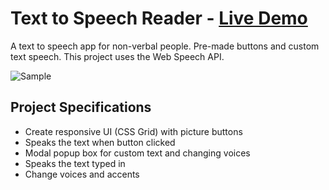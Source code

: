 # Text to Speech Reader - [Live Demo](https://rphase.github.io/justwebprojects/text-to-speech-reader/)

A text to speech app for non-verbal people. Pre-made buttons and custom text speech. This project uses the Web Speech API.

![Sample](https://rphase.github.io/justwebprojects/resource/text-to-speech-reader.png)

## Project Specifications

- Create responsive UI (CSS Grid) with picture buttons
- Speaks the text when button clicked
- Modal popup box for custom text and changing voices
- Speaks the text typed in
- Change voices and accents
